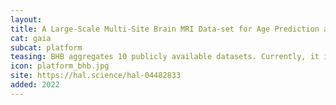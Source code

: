 ```yaml
---
layout:
title: A Large-Scale Multi-Site Brain MRI Data-set for Age Prediction and Debiasing
cat: gaia
subcat: platform
teasing: BHB aggregates 10 publicly available datasets. Currently, it is focused only on Healthy Controls (HC) since the main challenge consists in modeling the (normal) brain development by building a robust brain age predictor. BHB contains N=5330 3D T1 brain MRI scans from HC acquired on 71 different acquisition sites coming from European-American, European, and Asian individuals. BHB provides the participants phenotype as well as site and scanner information associated with each image. Some widespread confounds are also proposed, such as the Total Intracranial Volume (TIV), the CerebroSpinal Fluid Volume (CSFV), the Gray Matter Volume (GMV), and the White Matter Volume (WMV).
icon: platform_bhb.jpg
site: https://hal.science/hal-04482833
added: 2022
---
```

